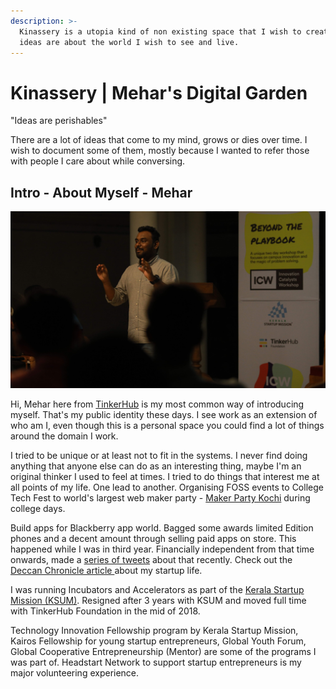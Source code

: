 ```yaml
---
description: >-
  Kinassery is a utopia kind of non existing space that I wish to create. These
  ideas are about the world I wish to see and live.
---
```


# Kinassery \| Mehar's Digital Garden

"Ideas are perishables"

There are a lot of ideas that come to my mind, grows or dies over time. I wish to document some of them, mostly because I wanted to refer those with people I care about while conversing.

## Intro - About Myself - Mehar

![](.gitbook/assets/081a9535.jpg)

Hi, Mehar here from [TinkerHub](http://tinkerhub.org) is my most common way of introducing myself. That's my public identity these days. I see work as an extension of who am I, even though this is a personal space you could find a lot of things around the domain I work.

I tried to be unique or at least not to fit in the systems. I never find doing anything that anyone else can do as an interesting thing, maybe I'm an original thinker I used to feel at times. I tried to do things that interest me at all points of my life. One lead to another. Organising FOSS events to College Tech Fest to world's largest web maker party - [Maker Party Kochi](https://medium.com/@meharmp/how-i-co-hosted-the-worlds-largest-web-maker-party-started-a-learning-culture-maker-party-9d12719c33be) during college days.

Build apps for Blackberry app world. Bagged some awards limited Edition phones and a decent amount through selling paid apps on store. This happened while I was in third year. Financially independent from that time onwards, made a [series of tweets](https://twitter.com/meharmp/status/1364046436346695680) about that recently. Check out the [Deccan Chronicle article ](https://www.deccanchronicle.com/141216/nation-current-affairs/article/kozhikode-youth-develops-secure-browser-app-blackberry)about my startup life. 

I was running Incubators and Accelerators as part of the [Kerala Startup Mission \(KSUM\)](https://startupmission.kerala.gov.in/). Resigned after 3 years with KSUM and moved full time with TinkerHub Foundation in the mid of 2018.

Technology Innovation Fellowship program by Kerala Startup Mission, Kairos Fellowship for young startup entrepreneurs, Global Youth Forum, Global Cooperative Entrepreneurship \(Mentor\) are some of the programs I was part of. Headstart Network to support startup entrepreneurs is my major volunteering experience.



